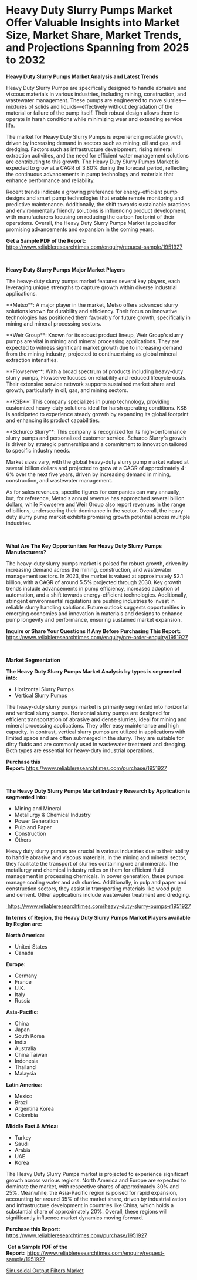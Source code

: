 <p><h1>Heavy Duty Slurry Pumps Market Offer Valuable Insights into Market Size, Market Share, Market Trends, and Projections Spanning from 2025 to 2032</h1></p><p><strong>Heavy Duty Slurry Pumps Market Analysis and Latest Trends</strong></p>
<p><p>Heavy Duty Slurry Pumps are specifically designed to handle abrasive and viscous materials in various industries, including mining, construction, and wastewater management. These pumps are engineered to move slurries—mixtures of solids and liquids—effectively without degradation of the material or failure of the pump itself. Their robust design allows them to operate in harsh conditions while minimizing wear and extending service life.</p><p>The market for Heavy Duty Slurry Pumps is experiencing notable growth, driven by increasing demand in sectors such as mining, oil and gas, and dredging. Factors such as infrastructure development, rising mineral extraction activities, and the need for efficient water management solutions are contributing to this growth. The Heavy Duty Slurry Pumps Market is expected to grow at a CAGR of 3.80% during the forecast period, reflecting the continuous advancements in pump technology and materials that enhance performance and reliability.</p><p>Recent trends indicate a growing preference for energy-efficient pump designs and smart pump technologies that enable remote monitoring and predictive maintenance. Additionally, the shift towards sustainable practices and environmentally friendly solutions is influencing product development, with manufacturers focusing on reducing the carbon footprint of their operations. Overall, the Heavy Duty Slurry Pumps Market is poised for promising advancements and expansion in the coming years.</p></p>
<p><strong>Get a Sample PDF of the Report:&nbsp;</strong> <a href="https://www.reliableresearchtimes.com/enquiry/request-sample/1951927?utm_campaign=2139&utm_medium=2&utm_source=Github&utm_content=ia&utm_term=16022025&utm_id=heavy-duty-slurry-pumps">https://www.reliableresearchtimes.com/enquiry/request-sample/1951927</a></p>
<p>&nbsp;</p>
<p><strong>Heavy Duty Slurry Pumps Major Market Players</strong></p>
<p><p>The heavy-duty slurry pumps market features several key players, each leveraging unique strengths to capture growth within diverse industrial applications. </p><p>**Metso**: A major player in the market, Metso offers advanced slurry solutions known for durability and efficiency. Their focus on innovative technologies has positioned them favorably for future growth, specifically in mining and mineral processing sectors.</p><p>**Weir Group**: Known for its robust product lineup, Weir Group's slurry pumps are vital in mining and mineral processing applications. They are expected to witness significant market growth due to increasing demand from the mining industry, projected to continue rising as global mineral extraction intensifies.</p><p>**Flowserve**: With a broad spectrum of products including heavy-duty slurry pumps, Flowserve focuses on reliability and reduced lifecycle costs. Their extensive service network supports sustained market share and growth, particularly in oil, gas, and mining sectors.</p><p>**KSB**: This company specializes in pump technology, providing customized heavy-duty solutions ideal for harsh operating conditions. KSB is anticipated to experience steady growth by expanding its global footprint and enhancing its product capabilities.</p><p>**Schurco Slurry**: This company is recognized for its high-performance slurry pumps and personalized customer service. Schurco Slurry's growth is driven by strategic partnerships and a commitment to innovation tailored to specific industry needs.</p><p>Market sizes vary, with the global heavy-duty slurry pump market valued at several billion dollars and projected to grow at a CAGR of approximately 4-6% over the next five years, driven by increasing demand in mining, construction, and wastewater management.</p><p>As for sales revenues, specific figures for companies can vary annually, but, for reference, Metso's annual revenue has approached several billion dollars, while Flowserve and Weir Group also report revenues in the range of billions, underscoring their dominance in the sector. Overall, the heavy-duty slurry pump market exhibits promising growth potential across multiple industries.</p></p>
<p>&nbsp;</p>
<p><strong>What Are The Key Opportunities For Heavy Duty Slurry Pumps Manufacturers?</strong></p>
<p><p>The heavy-duty slurry pumps market is poised for robust growth, driven by increasing demand across the mining, construction, and wastewater management sectors. In 2023, the market is valued at approximately $2.1 billion, with a CAGR of around 5.5% projected through 2030. Key growth trends include advancements in pump efficiency, increased adoption of automation, and a shift towards energy-efficient technologies. Additionally, stringent environmental regulations are pushing industries to invest in reliable slurry handling solutions. Future outlook suggests opportunities in emerging economies and innovation in materials and designs to enhance pump longevity and performance, ensuring sustained market expansion.</p></p>
<p><strong>Inquire or Share Your Questions If Any Before Purchasing This Report:</strong> <a href="https://www.reliableresearchtimes.com/enquiry/pre-order-enquiry/1951927?utm_campaign=2139&utm_medium=2&utm_source=Github&utm_content=ia&utm_term=16022025&utm_id=heavy-duty-slurry-pumps">https://www.reliableresearchtimes.com/enquiry/pre-order-enquiry/1951927</a></p>
<p>&nbsp;</p>
<p><strong>Market Segmentation</strong></p>
<p><strong>The Heavy Duty Slurry Pumps Market Analysis by types is segmented into:</strong></p>
<p><ul><li>Horizontal Slurry Pumps</li><li>Vertical Slurry Pumps</li></ul></p>
<p><p>The heavy-duty slurry pumps market is primarily segmented into horizontal and vertical slurry pumps. Horizontal slurry pumps are designed for efficient transportation of abrasive and dense slurries, ideal for mining and mineral processing applications. They offer easy maintenance and high capacity. In contrast, vertical slurry pumps are utilized in applications with limited space and are often submerged in the slurry. They are suitable for dirty fluids and are commonly used in wastewater treatment and dredging. Both types are essential for heavy-duty industrial operations.</p></p>
<p><strong>Purchase this Report:&nbsp;</strong><a href="https://www.reliableresearchtimes.com/purchase/1951927?utm_campaign=2139&utm_medium=2&utm_source=Github&utm_content=ia&utm_term=16022025&utm_id=heavy-duty-slurry-pumps">https://www.reliableresearchtimes.com/purchase/1951927</a></p>
<p>&nbsp;</p>
<p><strong>The Heavy Duty Slurry Pumps Market Industry Research by Application is segmented into:</strong></p>
<p><ul><li>Mining and Mineral</li><li>Metallurgy & Chemical Industry</li><li>Power Generation</li><li>Pulp and Paper</li><li>Construction</li><li>Others</li></ul></p>
<p><p>Heavy duty slurry pumps are crucial in various industries due to their ability to handle abrasive and viscous materials. In the mining and mineral sector, they facilitate the transport of slurries containing ore and minerals. The metallurgy and chemical industry relies on them for efficient fluid management in processing chemicals. In power generation, these pumps manage cooling water and ash slurries. Additionally, in pulp and paper and construction sectors, they assist in transporting materials like wood pulp and cement. Other applications include wastewater treatment and dredging.</p></p>
<p><a href="https://www.reliableresearchtimes.com/heavy-duty-slurry-pumps-r1951927?utm_campaign=2139&utm_medium=2&utm_source=Github&utm_content=ia&utm_term=16022025&utm_id=heavy-duty-slurry-pumps">&nbsp;https://www.reliableresearchtimes.com/heavy-duty-slurry-pumps-r1951927</a></p>
<p><strong>In terms of Region, the Heavy Duty Slurry Pumps Market Players available by Region are:</strong></p>
<p>
    <p> <strong> North America: </strong>
        <ul>
            <li>United States</li>
            <li>Canada</li>
        </ul>
        </p> 
    <p> <strong> Europe: </strong>
        <ul>
            <li>Germany</li>
            <li>France</li>
            <li>U.K.</li>
            <li>Italy</li>
            <li>Russia</li>
        </ul>
        </p> 
    <p> <strong> Asia-Pacific: </strong>
        <ul>
            <li>China</li>
            <li>Japan</li>
            <li>South Korea</li>
            <li>India</li>
            <li>Australia</li>
            <li>China Taiwan</li>
            <li>Indonesia</li>
            <li>Thailand</li>
            <li>Malaysia</li>
        </ul>
        </p> 
    <p> <strong> Latin America: </strong>
        <ul>
            <li>Mexico</li>
            <li>Brazil</li>
            <li>Argentina Korea</li>
            <li>Colombia</li>
        </ul>
        </p> 
    <p> <strong> Middle East & Africa: </strong>
        <ul>
            <li>Turkey</li>
            <li>Saudi</li>
            <li>Arabia</li>
            <li>UAE</li>
            <li>Korea</li>
        </ul>
    </p>
    </p>
<p><p>The Heavy Duty Slurry Pumps market is projected to experience significant growth across various regions. North America and Europe are expected to dominate the market, with respective shares of approximately 30% and 25%. Meanwhile, the Asia-Pacific region is poised for rapid expansion, accounting for around 35% of the market share, driven by industrialization and infrastructure development in countries like China, which holds a substantial share of approximately 20%. Overall, these regions will significantly influence market dynamics moving forward.</p></p>
<p><strong>Purchase this Report: </strong><a href="https://www.reliableresearchtimes.com/purchase/1951927?utm_campaign=2139&utm_medium=2&utm_source=Github&utm_content=ia&utm_term=16022025&utm_id=heavy-duty-slurry-pumps">https://www.reliableresearchtimes.com/purchase/1951927</a></p>
<p>&nbsp;<strong>Get a Sample PDF of the Report:&nbsp;&nbsp;</strong><a href="https://www.reliableresearchtimes.com/enquiry/request-sample/1951927?utm_campaign=2139&utm_medium=2&utm_source=Github&utm_content=ia&utm_term=16022025&utm_id=heavy-duty-slurry-pumps">https://www.reliableresearchtimes.com/enquiry/request-sample/1951927</a></p>
<p><strong></strong></p>
<p><p><a href="https://github.com/petbigbeepjn/Market-Research-Report-List-1/blob/main/sinusoidal-output-filters-market.md?utm_campaign=2139&utm_medium=2&utm_source=Github&utm_content=ia&utm_term=16022025&utm_id=heavy-duty-slurry-pumps">Sinusoidal Output Filters Market</a></p></p>